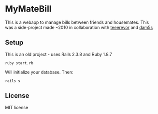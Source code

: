 # MyMateBill

This is a webapp to manage bills between friends and housemates. This was a side-project made ~2010 in collaboration with [teeerevor](https://github.com/teeerevor) and [dam5s](https://github.com/dam5s)


## Setup
This is an old project - uses Rails 2.3.8 and Ruby 1.8.7

```
ruby start.rb
```
Will initialize your database. Then:
```
rails s
```

## License
MIT license
